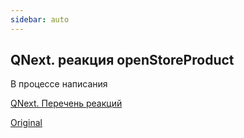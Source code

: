 ```yaml
---
sidebar: auto
---
```


## QNext. реакция openStoreProduct

В процессе написания



[QNext. Перечень реакций](/docs-test/ph/reactions)

[Original](https://telegra.ph/QNext-admin-reaction-openStoreProduct-05-09)
